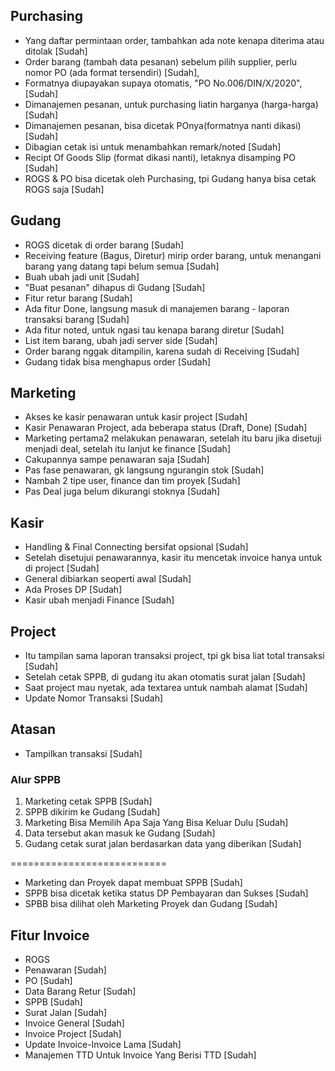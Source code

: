 ## Purchasing

- Yang daftar permintaan order, tambahkan ada note kenapa diterima atau ditolak [Sudah]
- Order barang (tambah data pesanan) sebelum pilih supplier, perlu nomor PO (ada format tersendiri) [Sudah],
- Formatnya diupayakan supaya otomatis, "PO No.006/DIN/X/2020", [Sudah]
- Dimanajemen pesanan, untuk purchasing liatin harganya (harga-harga) [Sudah]
- Dimanajemen pesanan, bisa dicetak POnya(formatnya nanti dikasi) [Sudah]
- Dibagian cetak isi untuk menambahkan remark/noted [Sudah]
- Recipt Of Goods Slip (format dikasi nanti), letaknya disamping PO [Sudah]
- ROGS & PO bisa dicetak oleh Purchasing, tpi Gudang hanya bisa cetak ROGS saja [Sudah]

## Gudang

- ROGS dicetak di order barang [Sudah]
- Receiving feature (Bagus, Diretur) mirip order barang, untuk menangani barang yang datang tapi belum semua [Sudah]
- Buah ubah jadi unit [Sudah]
- "Buat pesanan" dihapus di Gudang [Sudah]
- Fitur retur barang [Sudah]
- Ada fitur Done, langsung masuk di manajemen barang - laporan transaksi barang [Sudah]
- Ada fitur noted, untuk ngasi tau kenapa barang diretur [Sudah]
- List item barang, ubah jadi server side [Sudah]
- Order barang nggak ditampilin, karena sudah di Receiving [Sudah]
- Gudang tidak bisa menghapus order [Sudah]

## Marketing

- Akses ke kasir penawaran untuk kasir project [Sudah]
- Kasir Penawaran Project, ada beberapa status (Draft, Done) [Sudah]
- Marketing pertama2 melakukan penawaran, setelah itu baru jika disetuji menjadi deal, setelah itu lanjut ke finance [Sudah]
- Cakupannya sampe penawaran saja [Sudah]
- Pas fase penawaran, gk langsung ngurangin stok [Sudah]
- Nambah 2 tipe user, finance dan tim proyek [Sudah]
- Pas Deal juga belum dikurangi stoknya [Sudah]

## Kasir

- Handling & Final Connecting bersifat opsional [Sudah]
- Setelah disetujui penawarannya, kasir itu mencetak invoice hanya untuk di project [Sudah]
- General dibiarkan seoperti awal [Sudah]
- Ada Proses DP [Sudah]
- Kasir ubah menjadi Finance [Sudah]

## Project

- Itu tampilan sama laporan transaksi project, tpi gk bisa liat total transaksi [Sudah]
- Setelah cetak SPPB, di gudang itu akan otomatis surat jalan [Sudah]
- Saat project mau nyetak, ada textarea untuk nambah alamat [Sudah]
- Update Nomor Transaksi [Sudah]

## Atasan

- Tampilkan transaksi [Sudah]

### Alur SPPB

1. Marketing cetak SPPB [Sudah]
2. SPPB dikirim ke Gudang [Sudah]
3. Marketing Bisa Memilih Apa Saja Yang Bisa Keluar Dulu [Sudah]
4. Data tersebut akan masuk ke Gudang [Sudah]
5. Gudang cetak surat jalan berdasarkan data yang diberikan [Sudah]

===========================

- Marketing dan Proyek dapat membuat SPPB [Sudah]
- SPPB bisa dicetak ketika status DP Pembayaran dan Sukses [Sudah]
- SPBB bisa dilihat oleh Marketing Proyek dan Gudang [Sudah]

## Fitur Invoice

- ROGS
- Penawaran [Sudah]
- PO [Sudah]
- Data Barang Retur [Sudah]
- SPPB [Sudah]
- Surat Jalan [Sudah]
- Invoice General [Sudah]
- Invoice Project [Sudah]
- Update Invoice-Invoice Lama [Sudah]
- Manajemen TTD Untuk Invoice Yang Berisi TTD [Sudah]
